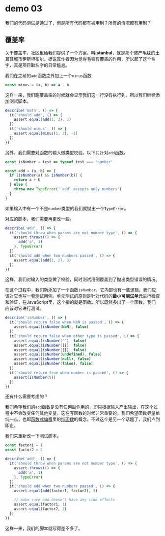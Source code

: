 # demo 03
我们的代码测试是通过了，但是所有代码都有被用到？所有的情况都有用到？

## 覆盖率
关于覆盖率，社区里给我们提供了一个方案，叫**istanbul**，就是那个盛产毛毯的土耳其城市伊斯坦布尔。据说其作者因为觉得毛毯有覆盖的作用，所以起了这个名字，真是项目取名字的日常尴尬。

我们在之前的`add`函数之外加上一个`minus`函数

``` js
const minus = (a, b) => a - b
```
这样一来，我们跑覆盖率的时候就会显示我们这一行没有执行到。所以我们继续添加测试脚本。

``` js
describe('math', () => {
  it('should add', () => {
    assert.equal(add(1, 2), 3)
  })
  it('should minus', () => {
    assert.equal(minus(1, 2), -1)
  })
})
```

另外，我们需要对函数的输入做类型校验。以下只针对`add`函数。

``` js
const isNumber = test => typeof test === 'number'

const add = (a, b) => {
  if (isNumber(a) && isNumber(b)) {
    return a + b
  } else {
    throw new TypeError('`add` accepts only numbers')
  }
}
```
如果输入中有一个不是`number`类型的我们就抛出一个`TypeError`。

对应的脚本，我们需要再更改一些。

``` js
describe('add', () => {
  it('should throw when params are not number type', () => {
    assert.throws(() => {
      add('a', 1)
    }, TypeError)
  })
  it('should add when two numbers passed', () => {
    assert.equal(add(1, 2), 3)
  })
})
```
这样，我们对输入的类型做了校验，同时测试用例覆盖到了抛出类型错误的情况。

在这个过程中，我们新添加了一个函数`isNumber`，它内部也有一些逻辑，我们应该对它也写一套测试用例。单元测试的原则是针对代码的**最小可测试单元**进行检查和验证，在JavaScript里，这个指的就是函数。所以既然多出了一个函数，我们应该对它进行测试。

``` js
describe('isNumber', () => {
  it('should return false when NaN is passed', () => {
    assert.equal(isNumber(NaN), false)
  })
  it('should return false when other type is passed', () => {
    assert.equal(isNumber(''), false)
    assert.equal(isNumber({}), false)
    assert.equal(isNumber([]), false)
    assert.equal(isNumber(undefined), false)
    assert.equal(isNumber(null), false)
    assert.equal(isNumber(false), false)
  })
  it('should return true when number is passed', () => {
    assert(isNumber(9))
  })
})
```

还有什么需要考虑的？

我们希望我们的`add`函数是没有任何副作用的，即只根据输入产出输出，在这个过程中不会改变任何其他变量。这在写函数的时候非常重要的，我们希望函数尽量单纯一点，也即[函数式编程](https://www.gitbook.com/book/llh911001/mostly-adequate-guide-chinese/details)里的[纯函数](https://llh911001.gitbooks.io/mostly-adequate-guide-chinese/content/ch3.html#%E5%86%8D%E6%AC%A1%E5%BC%BA%E8%B0%83%E2%80%9C%E7%BA%AF%E2%80%9D)的概念。不过这个是另一个话题了，我们点到即止。

我们来重新改一下测试脚本。

``` js
const factor1 = 1
const factor2 = 2

describe('add', () => {
  it('should throw when params are not number type', () => {
    assert.throws(() => {
      add('a', 1)
    }, TypeError)
  })
  it('should add when two numbers passed', () => {
    assert.equal(add(factor1, factor2), 3)

    // make sure add doesn't have any side effects
    assert.equal(factor1, 1)
    assert.equal(factor2, 2)
  })
})
```
这样一来，我们的脚本就写得差不多了。